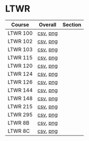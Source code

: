 # LTWR

| Course | Overall | Section |
| ------ | ------- | ------- |
| LTWR 100 | [csv](https://github.com/UCSD-Historical-Enrollment-Data/2024Winter/blob/main/overall/LTWR%20100.csv), [png](https://raw.githubusercontent.com/UCSD-Historical-Enrollment-Data/2024Winter/main/plot_overall/LTWR%20100.png) |  |
| LTWR 102 | [csv](https://github.com/UCSD-Historical-Enrollment-Data/2024Winter/blob/main/overall/LTWR%20102.csv), [png](https://raw.githubusercontent.com/UCSD-Historical-Enrollment-Data/2024Winter/main/plot_overall/LTWR%20102.png) |  |
| LTWR 103 | [csv](https://github.com/UCSD-Historical-Enrollment-Data/2024Winter/blob/main/overall/LTWR%20103.csv), [png](https://raw.githubusercontent.com/UCSD-Historical-Enrollment-Data/2024Winter/main/plot_overall/LTWR%20103.png) |  |
| LTWR 115 | [csv](https://github.com/UCSD-Historical-Enrollment-Data/2024Winter/blob/main/overall/LTWR%20115.csv), [png](https://raw.githubusercontent.com/UCSD-Historical-Enrollment-Data/2024Winter/main/plot_overall/LTWR%20115.png) |  |
| LTWR 120 | [csv](https://github.com/UCSD-Historical-Enrollment-Data/2024Winter/blob/main/overall/LTWR%20120.csv), [png](https://raw.githubusercontent.com/UCSD-Historical-Enrollment-Data/2024Winter/main/plot_overall/LTWR%20120.png) |  |
| LTWR 124 | [csv](https://github.com/UCSD-Historical-Enrollment-Data/2024Winter/blob/main/overall/LTWR%20124.csv), [png](https://raw.githubusercontent.com/UCSD-Historical-Enrollment-Data/2024Winter/main/plot_overall/LTWR%20124.png) |  |
| LTWR 126 | [csv](https://github.com/UCSD-Historical-Enrollment-Data/2024Winter/blob/main/overall/LTWR%20126.csv), [png](https://raw.githubusercontent.com/UCSD-Historical-Enrollment-Data/2024Winter/main/plot_overall/LTWR%20126.png) |  |
| LTWR 144 | [csv](https://github.com/UCSD-Historical-Enrollment-Data/2024Winter/blob/main/overall/LTWR%20144.csv), [png](https://raw.githubusercontent.com/UCSD-Historical-Enrollment-Data/2024Winter/main/plot_overall/LTWR%20144.png) |  |
| LTWR 148 | [csv](https://github.com/UCSD-Historical-Enrollment-Data/2024Winter/blob/main/overall/LTWR%20148.csv), [png](https://raw.githubusercontent.com/UCSD-Historical-Enrollment-Data/2024Winter/main/plot_overall/LTWR%20148.png) |  |
| LTWR 215 | [csv](https://github.com/UCSD-Historical-Enrollment-Data/2024Winter/blob/main/overall/LTWR%20215.csv), [png](https://raw.githubusercontent.com/UCSD-Historical-Enrollment-Data/2024Winter/main/plot_overall/LTWR%20215.png) |  |
| LTWR 295 | [csv](https://github.com/UCSD-Historical-Enrollment-Data/2024Winter/blob/main/overall/LTWR%20295.csv), [png](https://raw.githubusercontent.com/UCSD-Historical-Enrollment-Data/2024Winter/main/plot_overall/LTWR%20295.png) |  |
| LTWR 8B | [csv](https://github.com/UCSD-Historical-Enrollment-Data/2024Winter/blob/main/overall/LTWR%208B.csv), [png](https://raw.githubusercontent.com/UCSD-Historical-Enrollment-Data/2024Winter/main/plot_overall/LTWR%208B.png) |  |
| LTWR 8C | [csv](https://github.com/UCSD-Historical-Enrollment-Data/2024Winter/blob/main/overall/LTWR%208C.csv), [png](https://raw.githubusercontent.com/UCSD-Historical-Enrollment-Data/2024Winter/main/plot_overall/LTWR%208C.png) |  |
